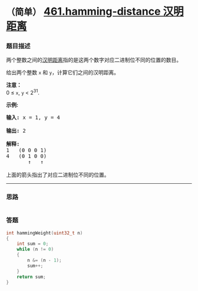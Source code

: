 # `（简单）` [461.hamming-distance 汉明距离](https://leetcode-cn.com/problems/hamming-distance/)

### 题目描述
<p>两个整数之间的<a href="https://baike.baidu.com/item/%E6%B1%89%E6%98%8E%E8%B7%9D%E7%A6%BB">汉明距离</a>指的是这两个数字对应二进制位不同的位置的数目。</p>

<p>给出两个整数 <code>x</code> 和 <code>y</code>，计算它们之间的汉明距离。</p>

<p><strong>注意：</strong><br>
0 ≤ <code>x</code>, <code>y</code> &lt; 2<sup>31</sup>.</p>

<p><strong>示例:</strong></p>

<pre><strong>输入:</strong> x = 1, y = 4

<strong>输出:</strong> 2

<strong>解释:</strong>
1   (0 0 0 1)
4   (0 1 0 0)
       ↑   ↑

上面的箭头指出了对应二进制位不同的位置。
</pre>


---
### 思路
```
```

### 答题
``` C++
int hammingWeight(uint32_t n)
{
	int sum = 0;
	while (n != 0)
	{
		n &= (n - 1);
		sum++;
	}
	return sum;
}
```

